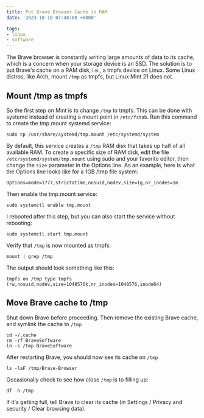 ```yaml
---
title: Put Brave Browser Cache in RAM
date: '2023-10-10 07:40:00 +0000'

tags:
- linux
- software
---
```


The Brave browser is constantly writing large amounts of data to its cache,
which is a concern when your storage device is an SSD.  The solution is
to put Brave's cache on a RAM disk, i.e., a tmpfs device on Linux.  Some
Linux distros, like Arch, mount `/tmp` as tmpfs, but Linux Mint 21 does not.
<!--more-->

## Mount /tmp as tmpfs

So the first step on Mint is to change `/tmp` to tmpfs.  This can be
done with systemd instead of creating a mount point in `/etc/fstab`.
Run this command to create the tmp.mount systemd service:

    sudo cp /usr/share/systemd/tmp.mount /etc/systemd/system

By default, this service creates a `/tmp` RAM disk that takes
up half of all available RAM.  To create a specific size of RAM disk,
edit the file `/etc/systemd/system/tmp.mount` using sudo and your
favorite editor, then change the `size` parameter in the Options line.
As an example, here is what the Options line looks like for a 1GB /tmp file system:

    Options=mode=1777,strictatime,nosuid,nodev,size=1g,nr_inodes=1m

Then enable the tmp.mount service:

    sudo systemctl enable tmp.mount

I rebooted after this step, but you can also
start the service without rebooting:

    sudo systemctl start tmp.mount

Verify that `/tmp` is now mounted as tmpfs:

    mount | grep /tmp

The output should look something like this:

    tmpfs on /tmp type tmpfs (rw,nosuid,nodev,size=1048576k,nr_inodes=1048576,inode64)

## Move Brave cache to /tmp

Shut down Brave before proceeding.  Then remove the existing Brave cache,
and symlink the cache to `/tmp`

    cd ~/.cache
    rm -rf BraveSoftware
    ln -s /tmp BraveSoftware

After restarting Brave, you should now see its cache on `/tmp`

    ls -laF /tmp/Brave-Browser

Occasionally check to see how close `/tmp` is to filling up:

    df -h /tmp

If it's getting full, tell Brave to clear its cache (in Settings / Privacy and security /
Clear browsing data).
